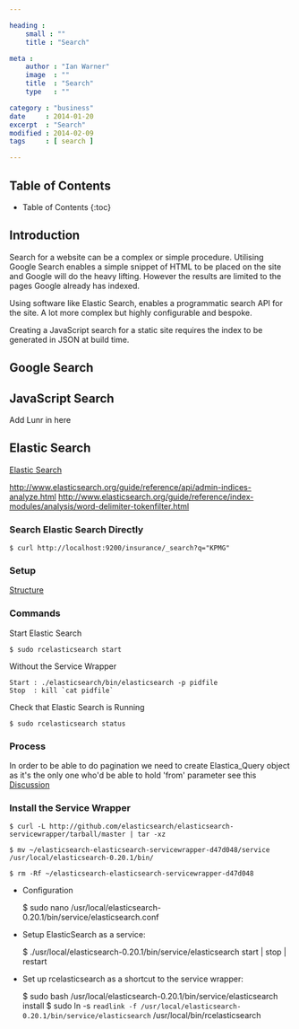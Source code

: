 ```yaml
---

heading :
    small : ""
    title : "Search"

meta :
    author : "Ian Warner"
    image  : ""
    title  : "Search"
    type   : ""

category : "business"
date     : 2014-01-20
excerpt  : "Search"
modified : 2014-02-09
tags     : [ search ]

---
```


## Table of Contents
* Table of Contents
{:toc}

## Introduction

Search for a website can be a complex or simple procedure. Utilising Google
Search enables a simple snippet of HTML to be placed on the site and Google will
do the heavy lifting. However the results are limited to the pages Google already
has indexed.

Using software like Elastic Search, enables a programmatic search API for the site.
A lot more complex but highly configurable and bespoke.

Creating a JavaScript search for a static site requires the index to be generated
in JSON at build time.

## Google Search

## JavaScript Search

Add Lunr in here

## Elastic Search

[Elastic Search](http://www.elasticsearch.org/)

http://www.elasticsearch.org/guide/reference/api/admin-indices-analyze.html
http://www.elasticsearch.org/guide/reference/index-modules/analysis/word-delimiter-tokenfilter.html

### Search Elastic Search Directly

    $ curl http://localhost:9200/insurance/_search?q="KPMG"

### Setup

[Structure](http://www.elasticsearch.org/guide/reference/setup/dir-layout.html)

### Commands

Start Elastic Search

    $ sudo rcelasticsearch start

Without the Service Wrapper

    Start : ./elasticsearch/bin/elasticsearch -p pidfile
    Stop  : kill `cat pidfile`

Check that Elastic Search is Running

    $ sudo rcelasticsearch status

### Process

In order to be able to do pagination we need to create Elastica_Query object
as it's the only one who'd be able to hold 'from' parameter see this
[Discussion](https://github.com/ruflin/Elastica/pull/208)

### Install the Service Wrapper

    $ curl -L http://github.com/elasticsearch/elasticsearch-servicewrapper/tarball/master | tar -xz

    $ mv ~/elasticsearch-elasticsearch-servicewrapper-d47d048/service /usr/local/elasticsearch-0.20.1/bin/

    $ rm -Rf ~/elasticsearch-elasticsearch-servicewrapper-d47d048

* Configuration

    $ sudo nano /usr/local/elasticsearch-0.20.1/bin/service/elasticsearch.conf

* Setup ElasticSearch as a service:

    $ ./usr/local/elasticsearch-0.20.1/bin/service/elasticsearch start | stop | restart

* Set up rcelasticsearch as a shortcut to the service wrapper:

    $ sudo bash /usr/local/elasticsearch-0.20.1/bin/service/elasticsearch install
    $ sudo ln -s `readlink -f /usr/local/elasticsearch-0.20.1/bin/service/elasticsearch` /usr/local/bin/rcelasticsearch